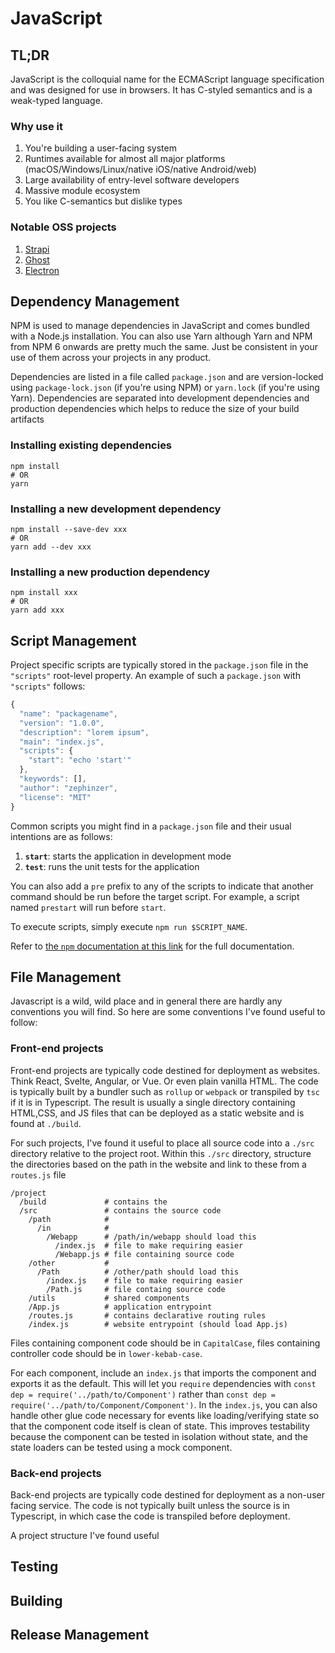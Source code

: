 # JavaScript

## TL;DR

JavaScript is the colloquial name for the ECMAScript language specification and was designed for use in browsers. It has C-styled semantics and is a weak-typed language.

### Why use it

1. You're building a user-facing system
2. Runtimes available for almost all major platforms \(macOS/Windows/Linux/native iOS/native Android/web\)
3. Large availability of entry-level software developers
4. Massive module ecosystem
5. You like C-semantics but dislike types

### Notable OSS projects

1. [Strapi](https://strapi.io/)
2. [Ghost](https://ghost.org/) 
3. [Electron](https://www.electronjs.org/)

## Dependency Management

NPM is used to manage dependencies in JavaScript and comes bundled with a Node.js installation. You can also use Yarn although Yarn and NPM from NPM 6 onwards are pretty much the same. Just be consistent in your use of them across your projects in any product.

Dependencies are listed in a file called `package.json` and are version-locked using `package-lock.json` \(if you're using NPM\) or `yarn.lock` \(if you're using Yarn\). Dependencies are separated into development dependencies and production dependencies which helps to reduce the size of your build artifacts

### Installing existing dependencies

```text
npm install
# OR
yarn
```

### Installing a new development dependency

```text
npm install --save-dev xxx
# OR
yarn add --dev xxx
```

### Installing a new production dependency

```text
npm install xxx
# OR
yarn add xxx
```

## Script Management

Project specific scripts are typically stored in the `package.json` file in the `"scripts"` root-level property. An example of such a `package.json` with `"scripts"` follows:

```javascript
{
  "name": "packagename",
  "version": "1.0.0",
  "description": "lorem ipsum",
  "main": "index.js",
  "scripts": {
    "start": "echo 'start'"
  },
  "keywords": [],
  "author": "zephinzer",
  "license": "MIT"
}
```

Common scripts you might find in a `package.json` file and their usual intentions are as follows:

1. **`start`**: starts the application in development mode
2. **`test`**: runs the unit tests for the application

You can also add a `pre` prefix to any of the scripts to indicate that another command should be run before the target script. For example, a script named `prestart` will run before `start`.

To execute scripts, simply execute `npm run $SCRIPT_NAME`.

Refer to [the `npm` documentation at this link](https://docs.npmjs.com/cli/v7/using-npm/scripts) for the full documentation.

## File Management

Javascript is a wild, wild place and in general there are hardly any conventions you will find. So here are some conventions I've found useful to follow:

### Front-end projects

Front-end projects are typically code destined for deployment as websites. Think React, Svelte, Angular, or Vue. Or even plain vanilla HTML. The code is typically built by a bundler such as `rollup` or `webpack` or transpiled by `tsc` if it is in Typescript. The result is usually a single directory containing HTML,CSS, and JS files that can be deployed as a static website and is found at `./build`.

For such projects, I've found it useful to place all source code into a `./src` directory relative to the project root. Within this `./src` directory, structure the directories based on the path in the website and link to these from a `routes.js` file

```text
/project
  /build             # contains the 
  /src               # contains the source code
    /path            # 
      /in            #
        /Webapp      # /path/in/webapp should load this
          /index.js  # file to make requiring easier
          /Webapp.js # file containing source code
    /other           #
      /Path          # /other/path should load this
        /index.js    # file to make requiring easier
        /Path.js     # file containg source code
    /utils           # shared components
    /App.js          # application entrypoint
    /routes.js       # contains declarative routing rules
    /index.js        # website entrypoint (should load App.js)
```

Files containing component code should be in `CapitalCase`, files containing controller code should be in `lower-kebab-case`.

For each component, include an `index.js` that imports the component and exports it as the default. This will let you `require` dependencies with `const dep = require('../path/to/Component')` rather than `const dep = require('../path/to/Component/Component')`. In the `index.js`, you can also handle other glue code necessary for events like loading/verifying state so that the component code itself is clean of state. This improves testability because the component can be tested in isolation without state, and the state loaders can be tested using a mock component.

### Back-end projects

Back-end projects are typically code destined for deployment as a non-user facing service. The code is not typically built unless the source is in Typescript, in which case the code is transpiled before deployment.

A project structure I've found useful

## Testing

## Building

## Release Management


